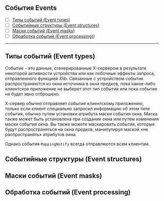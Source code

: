 ## События Events
- [ ] [Типы событий (Event types)](./Events.md#Типы-событий-Event-types)
- [ ] [Событийные структуры (Event structures)](./Events.md#Событийные-структуры-Event-structures)
- [ ] [Маски событий (Event masks)](./Events.md#Маски-событий-Event-masks)
- [ ] [Обработка событий (Event processing)](./Events.md#Обработка-событий-Event-processing))
------------
## Типы событий (Event types)

Событие - это данные, сгенерированные X-сервером в результате некоторой активности устройства или как побочные эффекты запроса, отправленного функцией Xlib. Связанные с устройством события распространяются из окна источника в окна предков, пока какое-либо клиентское приложение не выберет этот тип события или пока событие не будет явно отброшено. 

Х-сервер обычно отправляет событие клиентскому приложению, только если клиент специально запросил информацию об этом типе события, обычно путем установки атрибута маски события окна.
Маска также может быть установлена при создании окна или путем изменения маски события окна.
Вы также можете маскировать события, которые будут распространяться на окна предков, манипулируя маской «не распространять» атрибутов окна.

Однако события `MappingNotify` всегда отправляются всем клиентам.

## Событийные структуры (Event structures)


## Маски событий (Event masks)


## Обработка событий (Event processing)

